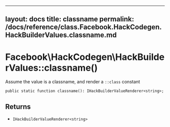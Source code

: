 
***

layout: docs
title: classname
permalink: /docs/reference/class.Facebook.HackCodegen.HackBuilderValues.classname.md
---







# Facebook\\HackCodegen\\HackBuilderValues::classname()




Assume the value is a classname, and render a ` ::class ` constant




``` Hack
public static function classname(): IHackBuilderValueRenderer<string>;
```




## Returns




- ` IHackBuilderValueRenderer<string> `
